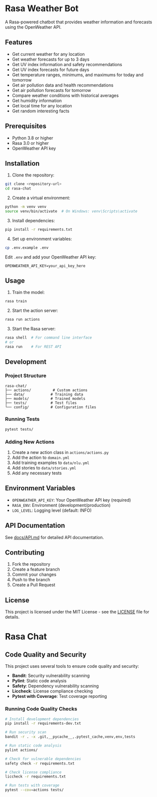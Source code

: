 # Rasa Weather Bot

A Rasa-powered chatbot that provides weather information and forecasts using the OpenWeather API.

## Features

- Get current weather for any location
- Get weather forecasts for up to 3 days
- Get UV index information and safety recommendations
- Get UV index forecasts for future days
- Get temperature ranges, minimums, and maximums for today and tomorrow
- Get air pollution data and health recommendations
- Get air pollution forecasts for tomorrow
- Compare weather conditions with historical averages
- Get humidity information
- Get local time for any location
- Get random interesting facts

## Prerequisites

- Python 3.8 or higher
- Rasa 3.0 or higher
- OpenWeather API key

## Installation

1. Clone the repository:
```bash
git clone <repository-url>
cd rasa-chat
```

2. Create a virtual environment:
```bash
python -m venv venv
source venv/bin/activate  # On Windows: venv\Scripts\activate
```

3. Install dependencies:
```bash
pip install -r requirements.txt
```

4. Set up environment variables:
```bash
cp .env.example .env
```
Edit `.env` and add your OpenWeather API key:
```
OPENWEATHER_API_KEY=your_api_key_here
```

## Usage

1. Train the model:
```bash
rasa train
```

2. Start the action server:
```bash
rasa run actions
```

3. Start the Rasa server:
```bash
rasa shell  # For command line interface
# or
rasa run    # For REST API
```

## Development

### Project Structure

```
rasa-chat/
├── actions/          # Custom actions
├── data/            # Training data
├── models/          # Trained models
├── tests/           # Test files
└── config/          # Configuration files
```

### Running Tests

```bash
pytest tests/
```

### Adding New Actions

1. Create a new action class in `actions/actions.py`
2. Add the action to `domain.yml`
3. Add training examples to `data/nlu.yml`
4. Add stories to `data/stories.yml`
5. Add any necessary tests

## Environment Variables

- `OPENWEATHER_API_KEY`: Your OpenWeather API key (required)
- `RASA_ENV`: Environment (development/production)
- `LOG_LEVEL`: Logging level (default: INFO)

## API Documentation

See [docs/API.md](docs/API.md) for detailed API documentation.

## Contributing

1. Fork the repository
2. Create a feature branch
3. Commit your changes
4. Push to the branch
5. Create a Pull Request

## License

This project is licensed under the MIT License - see the [LICENSE](LICENSE) file for details.
# Rasa Chat

## Code Quality and Security

This project uses several tools to ensure code quality and security:

- **Bandit**: Security vulnerability scanning
- **Pylint**: Static code analysis
- **Safety**: Dependency vulnerability scanning
- **Liccheck**: License compliance checking
- **Pytest with Coverage**: Test coverage reporting

### Running Code Quality Checks

```bash
# Install development dependencies
pip install -r requirements-dev.txt

# Run security scan
bandit -r . -x .git,__pycache__,.pytest_cache,venv,env,tests

# Run static code analysis
pylint actions/

# Check for vulnerable dependencies
safety check -r requirements.txt

# Check license compliance
liccheck -r requirements.txt

# Run tests with coverage
pytest --cov=actions tests/
```
